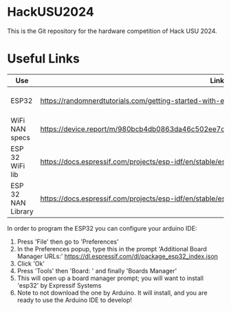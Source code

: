 # HackUSU2024
This is the Git repository for the hardware competition of Hack USU 2024.

# Useful Links

| Use | Link | Note |
|----------|----------|----------|
| ESP32   | https://randomnerdtutorials.com/getting-started-with-esp32/   | How to program the esp32   |
| WiFi NAN specs   | https://device.report/m/980bcb4db0863da46c502ee7c16a63f7606467778fe73fac7ffabcd3cfa5d207.pdf   | Nan Specification   |
|  ESP 32 WiFi lib  |  https://docs.espressif.com/projects/esp-idf/en/stable/esp32/api-reference/network/esp_wifi.html  | General library for WiFi with esp32 |
| ESP 32 NAN Library   | https://docs.espressif.com/projects/esp-idf/en/stable/esp32/api-reference/network/esp_nan.html   | ESP32 Specific docs  |




In order to program the ESP32 you can configure your arduino IDE:
1. Press 'File' then go to 'Preferences'
2. In the Preferences popup, type this in the prompt 'Additional Board Manager URLs:'
    https://dl.espressif.com/dl/package_esp32_index.json
3. Click 'Ok'
4. Press 'Tools' then 'Board: ' and finally 'Boards Manager'
5. This will open up a board manager prompt; you will want to install 'esp32' by Expressif Systems
6. Note to not download the one by Arduino. It will install, and you are ready to use the Arduino IDE to develop!

